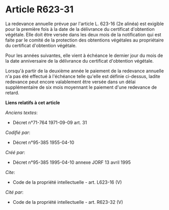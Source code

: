 # Article R623-31

La redevance annuelle prévue par l'article L. 623-16 (2e alinéa) est exigible pour la première fois à la date de la
délivrance du certificat d'obtention végétale. Elle doit être versée dans les deux mois de la notification qui est faite par
le comité de la protection des obtentions végétales au propriétaire du certificat d'obtention végétale. 

Pour les années suivantes, elle vient à échéance le dernier jour du mois de la date anniversaire de la délivrance du
certificat d'obtention végétale. 

Lorsqu'à partir de la deuxième année le paiement de la redevance annuelle n'a pas été effectué à l'échéance telle qu'elle est
définie ci-dessus, ladite redevance peut encore valablement être versée dans un délai supplémentaire de six mois moyennant le
paiement d'une redevance de retard.

**Liens relatifs à cet article**

_Anciens textes_:

  - Décret n°71-764 1971-09-09 art. 31

_Codifié par_:

  - Décret n°95-385 1955-04-10

_Créé par_:

  - Décret n°95-385 1995-04-10 annexe JORF 13 avril 1995

_Cite_:

  - Code de la propriété intellectuelle - art. L623-16 (V)

_Cité par_:

  - Code de la propriété intellectuelle - art. R623-32 (V)
